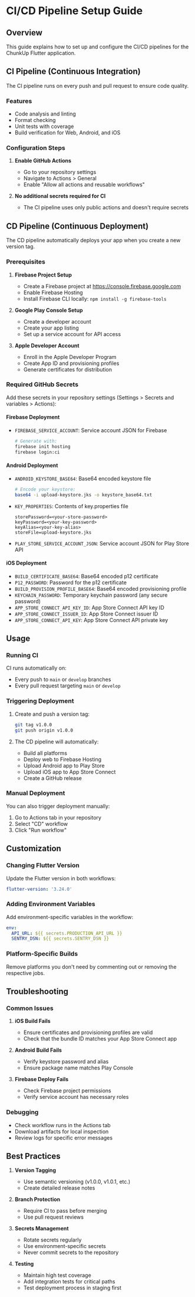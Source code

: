 # CI/CD Pipeline Setup Guide

## Overview

This guide explains how to set up and configure the CI/CD pipelines for the ChunkUp Flutter application.

## CI Pipeline (Continuous Integration)

The CI pipeline runs on every push and pull request to ensure code quality.

### Features
- Code analysis and linting
- Format checking
- Unit tests with coverage
- Build verification for Web, Android, and iOS

### Configuration Steps

1. **Enable GitHub Actions**
   - Go to your repository settings
   - Navigate to Actions > General
   - Enable "Allow all actions and reusable workflows"

2. **No additional secrets required for CI**
   - The CI pipeline uses only public actions and doesn't require secrets

## CD Pipeline (Continuous Deployment)

The CD pipeline automatically deploys your app when you create a new version tag.

### Prerequisites

1. **Firebase Project Setup**
   - Create a Firebase project at https://console.firebase.google.com
   - Enable Firebase Hosting
   - Install Firebase CLI locally: `npm install -g firebase-tools`

2. **Google Play Console Setup**
   - Create a developer account
   - Create your app listing
   - Set up a service account for API access

3. **Apple Developer Account**
   - Enroll in the Apple Developer Program
   - Create App ID and provisioning profiles
   - Generate certificates for distribution

### Required GitHub Secrets

Add these secrets in your repository settings (Settings > Secrets and variables > Actions):

#### Firebase Deployment
- `FIREBASE_SERVICE_ACCOUNT`: Service account JSON for Firebase
  ```bash
  # Generate with:
  firebase init hosting
  firebase login:ci
  ```

#### Android Deployment
- `ANDROID_KEYSTORE_BASE64`: Base64 encoded keystore file
  ```bash
  # Encode your keystore:
  base64 -i upload-keystore.jks -o keystore_base64.txt
  ```
- `KEY_PROPERTIES`: Contents of key.properties file
  ```properties
  storePassword=<your-store-password>
  keyPassword=<your-key-password>
  keyAlias=<your-key-alias>
  storeFile=upload-keystore.jks
  ```
- `PLAY_STORE_SERVICE_ACCOUNT_JSON`: Service account JSON for Play Store API

#### iOS Deployment
- `BUILD_CERTIFICATE_BASE64`: Base64 encoded p12 certificate
- `P12_PASSWORD`: Password for the p12 certificate
- `BUILD_PROVISION_PROFILE_BASE64`: Base64 encoded provisioning profile
- `KEYCHAIN_PASSWORD`: Temporary keychain password (any secure password)
- `APP_STORE_CONNECT_API_KEY_ID`: App Store Connect API key ID
- `APP_STORE_CONNECT_ISSUER_ID`: App Store Connect issuer ID
- `APP_STORE_CONNECT_API_KEY`: App Store Connect API private key

## Usage

### Running CI
CI runs automatically on:
- Every push to `main` or `develop` branches
- Every pull request targeting `main` or `develop`

### Triggering Deployment
1. Create and push a version tag:
   ```bash
   git tag v1.0.0
   git push origin v1.0.0
   ```

2. The CD pipeline will automatically:
   - Build all platforms
   - Deploy web to Firebase Hosting
   - Upload Android app to Play Store
   - Upload iOS app to App Store Connect
   - Create a GitHub release

### Manual Deployment
You can also trigger deployment manually:
1. Go to Actions tab in your repository
2. Select "CD" workflow
3. Click "Run workflow"

## Customization

### Changing Flutter Version
Update the Flutter version in both workflows:
```yaml
flutter-version: '3.24.0'
```

### Adding Environment Variables
Add environment-specific variables in the workflow:
```yaml
env:
  API_URL: ${{ secrets.PRODUCTION_API_URL }}
  SENTRY_DSN: ${{ secrets.SENTRY_DSN }}
```

### Platform-Specific Builds
Remove platforms you don't need by commenting out or removing the respective jobs.

## Troubleshooting

### Common Issues

1. **iOS Build Fails**
   - Ensure certificates and provisioning profiles are valid
   - Check that the bundle ID matches your App Store Connect app

2. **Android Build Fails**
   - Verify keystore password and alias
   - Ensure package name matches Play Console

3. **Firebase Deploy Fails**
   - Check Firebase project permissions
   - Verify service account has necessary roles

### Debugging
- Check workflow runs in the Actions tab
- Download artifacts for local inspection
- Review logs for specific error messages

## Best Practices

1. **Version Tagging**
   - Use semantic versioning (v1.0.0, v1.0.1, etc.)
   - Create detailed release notes

2. **Branch Protection**
   - Require CI to pass before merging
   - Use pull request reviews

3. **Secrets Management**
   - Rotate secrets regularly
   - Use environment-specific secrets
   - Never commit secrets to the repository

4. **Testing**
   - Maintain high test coverage
   - Add integration tests for critical paths
   - Test deployment process in staging first